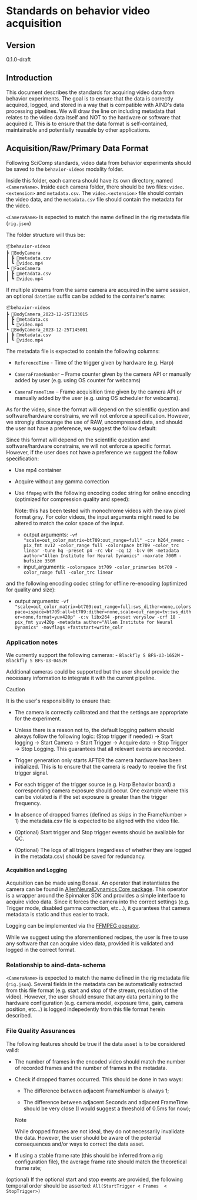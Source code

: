 # Standards on behavior video acquisition

## Version

0.1.0-draft

## Introduction

This document describes the standards for acquiring video data from behavior experiments. The goal is to ensure that the data is correctly acquired, logged, and stored in a way that is compatible with AIND's data processing pipelines. We will draw the line on including metadata that relates to the video data itself and NOT to the hardware or software that acquired it. This is to ensure that the data format is self-contained, maintainable and potentially reusable by other applications.

## Acquisition/Raw/Primary Data Format

Following SciComp standards, video data from behavior experiments should be saved to the `behavior-videos` modality folder.

Inside this folder, each camera should have its own directory, named `<CameraName>`. Inside each camera folder, there should be two files: `video.<extension>` and `metadata.csv`. The `video.<extension>` file should contain the video data, and the `metadata.csv` file should contain the metadata for the video.

`<CameraName>` is expected to match the name defined in the rig metadata file (`rig.json`)

The folder structure will thus be:

```plaintext
📦behavior-videos
┣ 📂BodyCamera
┃ ┣ 📜metadata.csv
┃ ┗ 📜video.mp4
┗ 📂FaceCamera
┃ ┣ 📜metadata.csv
┃ ┗ 📜video.mp4
```

If multiple streams from the same camera are acquired in the same session, an optional `datetime` suffix can be added to the container's name:

```plaintext
📦behavior-videos
┣ 📂BodyCamera_2023-12-25T133015
┃ ┣ 📜metadata.cs
┃ ┗ 📜video.mp4
┗ 📂BodyCamera_2023-12-25T145001
┃ ┣ 📜metadata.csv
┃ ┗ 📜video.mp4
```

The metadata file is expected to contain the following columns:

- `ReferenceTime` - Time of the trigger given by hardware (e.g. Harp)

- `CameraFrameNumber` – Frame counter given by the camera API or manually added by user (e.g. using OS counter for webcams)

- `CameraFrameTime` – Frame acquisition time given by the camera API or manually added by the user (e.g. using OS scheduler for webcams).


As for the video, since the format will depend on the scientific question and software/hardware constrains, we will not enforce a specification. However, we strongly discourage the use of RAW, uncompressed data, and should the user not have a preference, we suggest the follow default:

Since this format will depend on the scientific question and software/hardware constrains, we will not enforce a specific format. However, if the user does not have a preference we suggest the follow specification:

- Use mp4 container
- Acquire without any gamma correction
- Use `ffmpeg` with the following encoding codec string for online encoding (optimized for compression quality and speed):

  Note: this has been tested with monochrome videos with the raw pixel format
  `gray`. For color videos, the input arguments might need to be altered to
  match the color space of the input.
  
  - output arguments: `-vf "scale=out_color_matrix=bt709:out_range=full" -c:v h264_nvenc -pix_fmt nv12 -color_range full -colorspace bt709 -color_trc linear -tune hq -preset p4 -rc vbr -cq 12 -b:v 0M -metadata author="Allen Institute for Neural Dynamics" -maxrate 700M -bufsize 350M`
  - input_arguments: `-colorspace bt709 -color_primaries bt709 -color_range full -color_trc linear`


and the following encoding codec string for offline re-encoding (optimized for quality and size):

- output arguments: `-vf "scale=out_color_matrix=bt709:out_range=full:sws_dither=none,colorspace=ispace=bt709:all=bt709:dither=none,scale=out_range=tv:sws_dither=none,format=yuv420p" -c:v libx264 -preset veryslow -crf 18 -pix_fmt yuv420p -metadata author="Allen Institute for Neural Dynamics" -movflags +faststart+write_colr`

### Application notes

We currently support the following cameras:
    - `Blackfly S BFS-U3-16S2M`
    - `Blackfly S BFS-U3-04S2M`

Additional cameras could be supported but the user should provide the necessary information to integrate it with the current pipeline.

> [!CAUTION]
> It is the user's responsibility to ensure that:
> 
> - The camera is correctly calibrated and that the settings are appropriate for the experiment.
> 
> - Unless there is a reason not to, the default logging pattern should always follow the following logic: (Stop trigger if needed) -> Start logging -> Start Camera -> Start Trigger -> Acquire data -> Stop Trigger -> Stop Logging. This guarantees that all relevant events are recorded.
> 
> - Trigger generation only starts AFTER the camera hardware has been initialized. This is to ensure that the camera is ready to receive the first trigger signal.
> 
> - For each trigger of the trigger source (e.g. Harp Behavior board) a corresponding camera exposure should occur. One example where this can be violated is if the set exposure is greater than the trigger frequency.
> 
> - In absence of dropped frames (defined as skips in the FrameNumber > 1) the metadata.csv file is expected to be aligned with the video file.
> 
> - (Optional) Start trigger and Stop trigger events should be available for QC.
> 
> - (Optional) The logs of all triggers (regardless of whether they are logged in the metadata.csv) should be saved for redundancy.

#### Acquisition and Logging

Acquisition can be made using Bonsai. An operator that instantiates the camera can be found in [AllenNeuralDynamics.Core package](https://allenneuraldynamics.github.io/Bonsai.AllenNeuralDynamics/api/AllenNeuralDynamics.Core.AindSpinnakerCapture.html).
This operator is a wrapper around the Spinnaker SDK and provides a simple interface to acquire video data. Since it forces the camera into the correct settings (e.g. Trigger mode, disabled gamma correction, etc...), it guarantees that camera metadata is static and thus easier to track.

Logging can be implemented via the [FFMPEG operator](https://allenneuraldynamics.github.io/Bonsai.AllenNeuralDynamics/api/AllenNeuralDynamics.Core.FfmpegVideoWriter.html).

While we suggest using the aforementioned recipes, the user is free to use any software that can acquire video data, provided it is validated and logged in the correct format.

### Relationship to aind-data-schema

`<CameraName>` is expected to match the name defined in the rig metadata file (`rig.json`). Several fields in the metadata can be automatically extracted from this file format (e.g. start and stop of the stream, resolution of the video). However, the user should ensure that any data pertaining to the hardware configuration (e.g. camera model, exposure time, gain, camera position, etc...) is logged indepedently from this file format herein described.

### File Quality Assurances

The following features should be true if the data asset is to be considered valid:

- The number of frames in the encoded video should match the number of recorded frames and the number of frames in the metadata.

- Check if dropped frames occurred. This should be done in two ways:

  - The difference between adjacent FrameNumber is always 1;

  - The difference between adjacent Seconds and adjacent FrameTime should be very close (I would suggest a threshold of 0.5ms for now);

  > [!NOTE]
  > While dropped frames are not ideal, they do not necessarily invalidate the data. However, the user should be aware of the potential consequences and/or ways to correct the data asset.

- If using a stable frame rate (this should be inferred from a rig configuration file), the average frame rate should match the theoretical frame rate;

(optional) If the optional start and stop events are provided, the following temporal order should be asserted: `All(StartTrigger < Frames  < StopTrigger>)`
